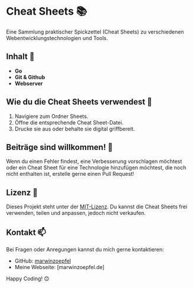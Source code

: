 # Cheat Sheets 📚

Eine Sammlung praktischer Spickzettel (Cheat Sheets) zu verschiedenen Webentwicklungstechnologien und Tools.

## Inhalt 📝

* **Go**
* **Git & Github**
* **Webserver**

## Wie du die Cheat Sheets verwendest 🚀

1. Navigiere zum Ordner Sheets.
2. Öffne die entsprechende Cheat Sheet-Datei.
3. Drucke sie aus oder behalte sie digital griffbereit.

## Beiträge sind willkommen! 🙌

Wenn du einen Fehler findest, eine Verbesserung vorschlagen möchtest oder ein Cheat Sheet für eine Technologie hinzufügen möchtest, die noch nicht enthalten ist, erstelle gerne einen Pull Request!

## Lizenz 📄

Dieses Projekt steht unter der [MIT-Lizenz](LICENSE). Du kannst die Cheat Sheets frei verwenden, teilen und anpassen, jedoch nicht verkaufen.

## Kontakt 📫

Bei Fragen oder Anregungen kannst du mich gerne kontaktieren:

* GitHub: [marwinzoepfel](https://github.com/marwinzoepfel)
* Meine Webseite: [marwinzoepfel.de]

Happy Coding! 😊
